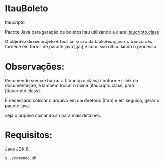 # ItauBoleto
Itaucripto

Pacote Java para geração de boletos Itau utilizando a class [Itaucripto.class](http://www.itaushopline.com.br/cadastrado/download/itaucripto.class)

O objetivo desse projeto é facilitar o uso da biblioteca, pois o banco não fornece em forma de pacote java [.jar] e com isso dificultando o processo.

# Observações:
Recomendo sempre baixar a [itaucripto.class] conforme o link da documentação, e também trocar o nome [itaucripto.class] para [Itaucripto.class]. 

É necessário colocar o arquivo em um diretório [Itau] e em seguida, gerar o pacote java. 

veja o arquivo comando.sh para mais detalhes.

# Requisitos:
Java JDK 8

```
$ ./comando.sh
```



